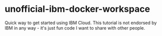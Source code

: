 # unofficial-ibm-docker-workspace
Quick way to get started using IBM Cloud. This tutorial is not endorsed by IBM in any way - it's just fun code I want to share with other people.

